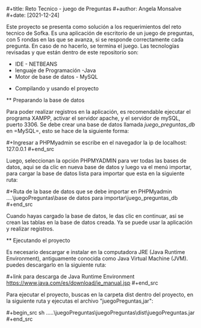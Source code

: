 #+title: Reto Tecnico - juego de Preguntas
#+author: Angela Monsalve
#+date: [2021-12-24]

Este proyecto se presenta como solución a los requerimientos del reto tecnico de Sofka. Es una aplicación de escritorio 
de un juego de preguntas, con 5 rondas en las que se avanza, si se responde correctamente cada pregunta. En caso de no hacerlo, 
se termina el juego. 
Las tecnologías revisadas y que están dentro de este repositorio son:

- IDE  - NETBEANS
- lenguaje de Programación  -Java
- Motor de base de datos - MySQL


* Compilando y usando el proyecto

** Preparando la base de datos

Para poder realizar registros en la aplicación, es recomendable ejecutar el programa XAMPP, activar el servidor apache, 
y el servidor de mySQL, puerto 3306. Se debe crear una base de datos llamada *juego_preguntas_db* en =MySQL=, esto se hace de la siguiente forma:

#+Ingresar a PHPMyadmin
se escribe en el navegador la ip de localhost: 127.0.0.1 
#+end_src

Luego, seleccionan la opción PHPMYADMIN para ver todas las bases de datos, aqui se da clic en nueva base de datos y luego va el menú importar,
para cargar la base de datos lista para importar que esta en la siguiente ruta:

#+Ruta de la base de datos que se debe importar en PHPMyadmin
....\juegoPreguntas\base de datos para importar\juego_preguntas_db
#+end_src

Cuando hayas cargado la base de datos, le das clic en continuar, asi se crean las tablas en la base de datos creada.
Ya se puede usar la aplicación y realizar registros.


** Ejecutando el proyecto

Es necesario descargar e instalar en la computadora JRE (Java Runtime Environment), antiguamente conocida como Java Virtual Machine (JVM).
puedes descargarlo en la siguiente ruta:

#+link para descarga de Java Runtime Environment
https://www.java.com/es/download/ie_manual.jsp
#+end_src

Para ejecutar el proyecto, buscas en la carpeta dist dentro del proyecto, en la siguiente ruta y ejecutas el archivo "juegoPreguntas,jar":

#+begin_src sh
.....\juegoPreguntas\juegoPreguntas\dist\juegoPreguntas.jar
#+end_src
